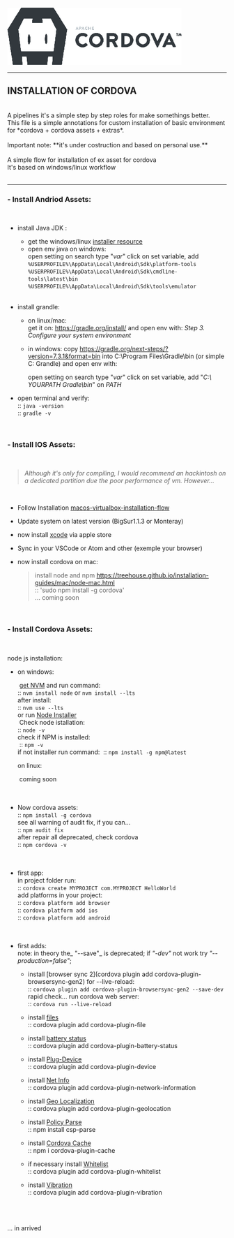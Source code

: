 
![CordovaInstall](./resources/banner.png)

---

## INSTALLATION OF CORDOVA<br>
<br>
A pipelines it's a simple step by step roles for make somethings better.<br>
This file is a simple annotations for custom installation of  basic environment for *cordova + cordova assets + extras*.<br>
<br>
Important note: **it's under costruction and based on personal use.**<br>
<br>
A simple flow for installation of ex asset for cordova<br>
It's based on windows/linux workflow<br>
<br>

---

### - Install **Andriod Assets**:

<br>

- install Java JDK :<br>

  - get the windows/linux [installer resource](https://www.oracle.com/java/technologies/downloads)<br>
  - open env java on windows: <br>
    open setting on search type "*var*" click on set variable, add<br>
    `%USERPROFILE%\AppData\Local\Android\Sdk\platform-tools`<br>
    `%USERPROFILE%\AppData\Local\Android\Sdk\cmdline-tools\latest\bin`<br>
    `%USERPROFILE%\AppData\Local\Android\Sdk\tools\emulator`<br><br>

- install grandle:

  - on linux/mac: <br>
    get it on: https://gradle.org/install/ and open env with: *Step 3. Configure your system environment*

  - in windows: copy https://gradle.org/next-steps/?version=7.3.1&format=bin into C:\Program Files\Gradle\bin (or simple C: Grandle) and open env with:<br>

    open setting on search type "*var*" click on set variable, add "*C:\ YOURPATH Gradle\bin*" on *PATH*
    

- open terminal and verify:<br>
  :: `java -version` <br>
  :: `gradle -v`<br>

<br>

### - Install **IOS Assets**:

<br>

> *Although it's only for compiling, I would recommend an hackintosh on a dedicated partition due the poor performance of vm. However...*

<br>

- Follow Installation [macos-virtualbox-installation-flow](https://github.com/bertz-tech/macos-virtualbox-installation-flow)<br>

- Update system on latest version (BigSur1.1.3 or Monteray)<br>

- now install [xcode](https://cordova.apache.org/docs/en/10.x/guide/platforms/ios/index.html#installing-the-requirements) via apple store<br>

- Sync in your VSCode or Atom and other (exemple your browser)<br>

- now install cordova on mac:<br>
  > install node and npm https://treehouse.github.io/installation-guides/mac/node-mac.html<br>
  > :: 'sudo npm install -g cordova'<br>
  > ... coming soon<br>

<br>

### - Install **Cordova Assets**: 

<br>

node js installation:<br>

- on windows: <br>

  ​		[get NVM](https://docs.microsoft.com/it-it/windows/dev-environment/javascript/nodejs-on-windows) and run command:<br>		:: `nvm install node` or `nvm install --lts`<br>		after install:<br>		:: `nvm use --lts`<br>		or run [Node Installer](https://nodejs.org/it/)<br>
  ​		Check node istallation:<br>		:: `node -v`<br>		check if NPM is installed:<br>
  ​		:: `npm -v` <br>		if not installer run command:
  ​		:: `npm install -g npm@latest`<br>

  on linux:<br>

  ​	coming soon<br><br><br>
  
- Now cordova assets:<br>
			:: `npm install -g cordova`<br>
			see all warning of audit fix, if you can...<br>
			:: `npm audit fix` <br>
			after repair all deprecated, check cordova<br>
			:: `npm cordova -v`<br><br><br>

- first app:<br>
  in project folder run:<br>
  :: `cordova create MYPROJECT com.MYPROJECT HelloWorld`<br>
  add platforms in your project:<br>
  :: `cordova platform add browser`<br>
  :: `cordova platform add ios`<br>
  :: `cordova platform add android`<br><br><br>

- first adds:<br>
  note: in theory the_ "--save"_ is deprecated; if _"-dev"_ not work try _"--production=false"_;

  - install [browser sync 2](cordova plugin add cordova-plugin-browsersync-gen2) for --live-reload: <br>
    :: `cordova plugin add cordova-plugin-browsersync-gen2 --save-dev`<br>
    rapid check... run cordova web server:<br>:: `cordova run --live-reload`<br>
  - install [files](https://github.com/apache/cordova-plugin-file/)<br>
    :: cordova plugin add cordova-plugin-file <br>
  - install [battery status](https://cordova.apache.org/docs/en/10.x/reference/cordova-plugin-battery-status/) <br>:: cordova plugin add cordova-plugin-battery-status
  - install [Plug-Device](https://cordova.apache.org/docs/en/10.x/reference/cordova-plugin-device/) <br>
    :: cordova plugin add cordova-plugin-device <br>
  - install [Net Info](https://cordova.apache.org/docs/en/10.x/reference/cordova-plugin-network-information/) <br>::  cordova plugin add cordova-plugin-network-information<br>
  - install [Geo Localization](https://cordova.apache.org/docs/en/10.x/reference/cordova-plugin-geolocation/) <br>:: cordova plugin add cordova-plugin-geolocation <br>
  - install [Policy Parse](https://npm.io/package/csp-parse) <br>
    :: npm install csp-parse<br>
  - install [Cordova Cache](https://www.npmjs.com/package/cordova-plugin-cache) <br>:: npm i cordova-plugin-cache
  - if necessary install [Whitelist](https://github.com/apache/cordova-plugin-whitelist) <br>
    :: cordova plugin add cordova-plugin-whitelist <br>

  - install [Vibration](https://cordova.apache.org/docs/en/6.x/reference/cordova-plugin-vibration/) <br>:: cordova plugin add cordova-plugin-vibration <br><br><br>

<br>... in arrived
